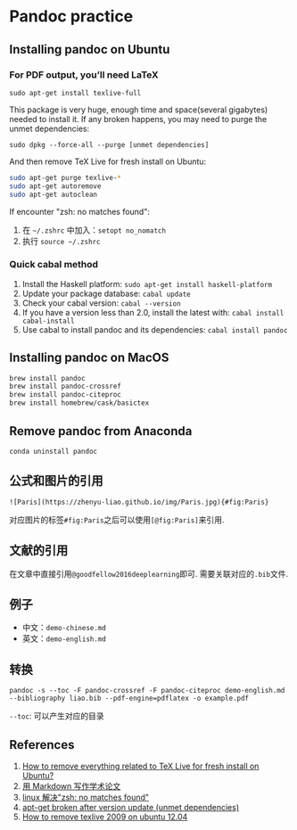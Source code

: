 # Pandoc practice

## Installing pandoc on Ubuntu

### For PDF output, you’ll need LaTeX

`sudo apt-get install texlive-full`

This package is very huge, enough time and space(several gigabytes) needed to
install it. If any broken happens, you may need to purge the unmet dependencies:

`sudo dpkg --force-all --purge [unmet dependencies]`

And then remove TeX Live for fresh install on Ubuntu:

```bash
sudo apt-get purge texlive-*
sudo apt-get autoremove
sudo apt-get autoclean
```

If encounter "zsh: no matches found":

1.  在 `~/.zshrc` 中加入：`setopt no_nomatch`
1.  执行 `source ~/.zshrc`

### Quick cabal method

1.  Install the Haskell platform: `sudo apt-get install haskell-platform`
1.  Update your package database: `cabal update`
1.  Check your cabal version: `cabal --version`
1.  If you have a version less than 2.0, install the latest with:
    `cabal install cabal-install`
1.  Use cabal to install pandoc and its dependencies: `cabal install pandoc`

## Installing pandoc on MacOS

```bash
brew install pandoc
brew install pandoc-crossref
brew install pandoc-citeproc
brew install homebrew/cask/basictex
```

## Remove pandoc from Anaconda

`conda uninstall pandoc`

## 公式和图片的引用

`![Paris](https://zhenyu-liao.github.io/img/Paris.jpg){#fig:Paris}`

对应图片的标签`#fig:Paris`之后可以使用`[@fig:Paris]`来引用.

## 文献的引用

在文章中直接引用`@goodfellow2016deeplearning`即可. 需要关联对应的`.bib`文件.

## 例子

- 中文：`demo-chinese.md`
- 英文：`demo-english.md`

## 转换

`pandoc -s --toc -F pandoc-crossref -F pandoc-citeproc demo-english.md --bibliography liao.bib --pdf-engine=pdflatex -o example.pdf`

`--toc`: 可以产生对应的目录

## References

1.  [How to remove everything related to TeX Live for fresh install on Ubuntu?](https://tex.stackexchange.com/questions/95483/how-to-remove-everything-related-to-tex-live-for-fresh-install-on-ubuntu)
1.  [用 Markdown 写作学术论文](https://zhuanlan.zhihu.com/p/33727304)
1.  [linux 解决"zsh: no matches found"](https://blog.csdn.net/qq_36148847/article/details/79260745)
1.  [apt-get broken after version update (unmet dependencies)](https://askubuntu.com/questions/744585/apt-get-broken-after-version-update-unmet-dependencies)
1.  [How to remove texlive 2009 on ubuntu 12.04](https://askubuntu.com/questions/485542/how-to-remove-texlive-2009-on-ubuntu-12-04?rq=1)
